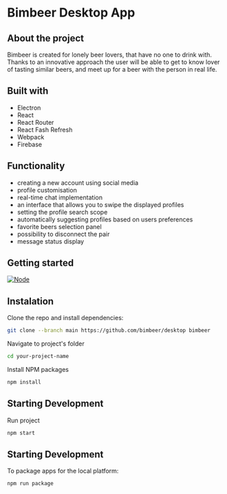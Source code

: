 # Bimbeer Desktop App

## About the project

Bimbeer is created for lonely beer lovers, that have no one to drink with. Thanks to an innovative approach the user will be able to get to know lover of tasting similar beers, and meet up for a beer with the person in real life.

## Built with

- Electron
- React
- React Router
- React Fash Refresh
- Webpack
- Firebase

## Functionality

- creating a new account using social media
- profile customisation
- real-time chat implementation
- an interface that allows you to swipe the displayed profiles
- setting the profile search scope
- automatically suggesting profiles based on users preferences
- favorite beers selection panel
- possibility to disconnect the pair
- message status display

## Getting started
[![Node][node.js]][node-url]

## Instalation

Clone the repo and install dependencies:
  ```sh
  git clone --branch main https://github.com/bimbeer/desktop bimbeer
  ```
Navigate to project's folder
  ```sh
  cd your-project-name
  ```
Install NPM packages
  ```sh
  npm install
  ```

## Starting Development

Run project
  ```sh
  npm start
  ```
## Starting Development
To package apps for the local platform:
  ```sh
  npm run package
  ```

[react.js]: https://img.shields.io/badge/React-20232A?style=for-the-badge&logo=react&logoColor=61DAFB
[react-url]: https://reactjs.org/
[node.js]: https://img.shields.io/badge/node.js-233056?style=for-the-badge&logo=nodedotjs&logoColor=green
[node-url]: https://nodejs.org/

